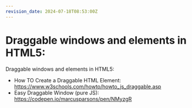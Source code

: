 ```yaml
---
revision_date: 2024-07-18T08:53:00Z
---
```

# Draggable windows and elements in HTML5:
Draggable windows and elements in HTML5:
* How TO Create a Draggable HTML Element: https://www.w3schools.com/howto/howto_js_draggable.asp
* Easy Draggable Window (pure JS): https://codepen.io/marcusparsons/pen/NMyzgR